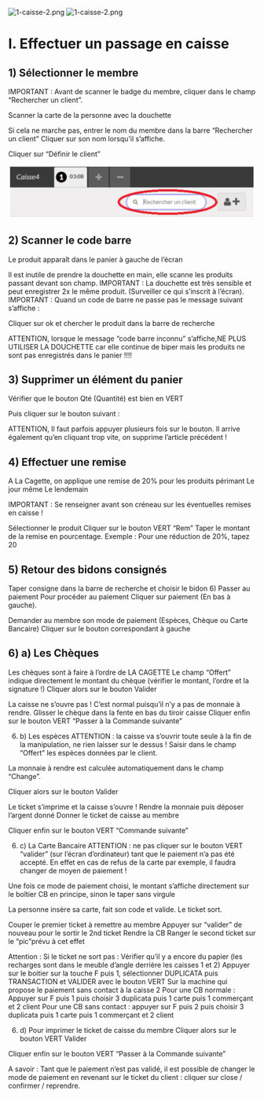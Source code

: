 ![1-caisse-2.png]({{site.baseurl}}/procedures/1-caisse-2.png)
![1-caisse-2.png]({{site.baseurl}}/procedures/1-caisse-2.png)
# I. Effectuer un passage en caisse 

## 1) Sélectionner le membre
 IMPORTANT : Avant de scanner le badge du membre, cliquer dans le champ “Rechercher un client”.

Scanner la carte de la personne avec la douchette

Si cela ne marche pas, entrer le nom du membre dans la barre “Rechercher un client” 
Cliquer sur son nom lorsqu’il s’affiche.

Cliquer sur “Définir le client”

![](../img/1-caisse-1.png)

## 2) Scanner le code barre
Le produit apparaît dans le panier à gauche de l’écran 

Il est inutile de prendre la douchette en main, elle scanne les produits passant devant son champ. 
IMPORTANT : La douchette est très sensible et peut enregistrer 2x le même produit. (Surveiller ce qui s’inscrit à l’écran). 
IMPORTANT : Quand un code de barre ne passe pas le message suivant s’affiche : 

Cliquer sur ok et chercher le produit dans la barre de recherche 

ATTENTION, lorsque le message “code barre inconnu” s’affiche,NE PLUS UTILISER LA DOUCHETTE car elle continue de biper mais les produits ne sont pas enregistrés dans le panier !!!!




## 3) Supprimer un élément du panier
Vérifier que le bouton Qté (Quantité) est bien en VERT

Puis cliquer sur le bouton suivant : 

ATTENTION, Il faut parfois appuyer plusieurs fois sur le bouton. Il arrive également qu’en cliquant trop vite, on supprime l’article précédent !






## 4) Effectuer une remise
A La Cagette, on applique une remise de 20% pour les produits périmant
Le jour même
Le lendemain

IMPORTANT : Se renseigner avant son créneau sur les éventuelles remises en caisse !

Sélectionner le produit
Cliquer sur le bouton VERT  “Rem”
Taper le montant de la remise en pourcentage.
Exemple : Pour une réduction de 20%, tapez 20













## 5) Retour des bidons consignés
Taper consigne dans la barre de recherche et choisir le bidon 
6) Passer au paiement
Pour procéder au paiement
Cliquer sur paiement (En bas à gauche). 

Demander au membre son mode de paiement (Espèces, Chèque ou Carte Bancaire) 
Cliquer sur le bouton correspondant à gauche


## 6) a) Les Chèques
Les chèques sont à faire à l’ordre de LA CAGETTE 
Le champ “Offert” indique directement le montant du chèque (vérifier le montant, l’ordre et la signature !)
Cliquer alors sur le bouton Valider

La caisse ne s’ouvre pas ! C’est normal puisqu’il n’y a pas de monnaie à rendre.
Glisser le chèque dans la fente en bas du tiroir caisse 
Cliquer enfin sur le bouton VERT “Passer à la Commande suivante”



6) b) Les espèces 
ATTENTION :  la caisse va s’ouvrir toute seule à la fin de la manipulation, ne rien laisser sur le dessus !
Saisir dans le champ “Offert” les espèces données par le client.



La monnaie à rendre est calculée automatiquement dans le champ “Change”. 

Cliquer alors sur le bouton Valider 



Le ticket s’imprime et la caisse s’ouvre !
Rendre la monnaie puis déposer l’argent donné 
Donner le ticket de caisse au membre

Cliquer enfin sur le bouton VERT “Commande suivante”

6) c) La Carte Bancaire
ATTENTION : ne pas cliquer sur le bouton VERT “valider” (sur l’écran d’ordinateur) tant que le paiement n’a pas été accepté. En effet en cas de refus de la carte par exemple, il faudra changer de moyen de paiement !

Une fois ce mode de paiement choisi, le montant s’affiche directement sur le boîtier CB en principe, sinon le taper sans virgule

La personne insère sa carte, fait son code et valide. Le ticket sort.

Couper le premier ticket à remettre au membre
Appuyer sur “valider” de nouveau pour le sortir le 2nd ticket
Rendre la CB
Ranger le second ticket sur le “pic”prévu à cet effet
          


       
 Attention : Si le ticket ne sort pas :
Vérifier qu’il y a encore du papier (les recharges sont dans le meuble d’angle derrière les caisses 1 et 2)
Appuyer sur le boitier sur la touche F puis 1, sélectionner DUPLICATA puis TRANSACTION et VALIDER avec le bouton VERT
Sur la machine qui propose le paiement sans contact à la caisse 2
 Pour une CB normale :
Appuyer sur F puis 1 puis choisir 3 duplicata puis 1 carte puis 1 commerçant et 2 client
Pour une CB sans contact :
appuyer sur F puis 2 puis choisir 3 duplicata puis 1 carte puis 1 commerçant et 2 client

6) d) Pour imprimer le ticket de caisse du membre
Cliquer alors sur le bouton VERT Valider

Cliquer enfin sur le bouton VERT “Passer à la Commande suivante”

A savoir : Tant que le paiement n’est pas validé, il est possible de changer le mode de paiement en revenant sur le ticket du client : cliquer sur close / confirmer / reprendre.
